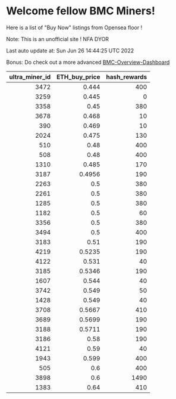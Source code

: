 # Welcome fellow BMC Miners!
Here is a list of "Buy Now" listings from Opensea floor !

Note: This is an unofficial site ! NFA DYOR

Last auto update at: Sun Jun 26 14:44:25 UTC 2022

Bonus: Do check out a more advanced [BMC-Overview-Dashboard](https://dune.com/defifunk/BMC-Overview-Dashboard)


|   ultra_miner_id |   ETH_buy_price |   hash_rewards |
|-----------------:|----------------:|---------------:|
|             3472 |          0.444  |            400 |
|             3259 |          0.445  |              0 |
|             3358 |          0.45   |            380 |
|             3678 |          0.468  |             10 |
|              390 |          0.469  |             10 |
|             2024 |          0.475  |            130 |
|              510 |          0.48   |            400 |
|              508 |          0.48   |            400 |
|             1310 |          0.485  |            170 |
|             3187 |          0.4956 |            190 |
|             2263 |          0.5    |            380 |
|             2261 |          0.5    |            380 |
|             1285 |          0.5    |            380 |
|             1182 |          0.5    |             60 |
|             3356 |          0.5    |            380 |
|             3494 |          0.5    |            400 |
|             3183 |          0.51   |            190 |
|             4219 |          0.5235 |            190 |
|             4122 |          0.531  |             40 |
|             3185 |          0.5346 |            190 |
|             1607 |          0.544  |             40 |
|             3742 |          0.549  |             50 |
|             1428 |          0.549  |             40 |
|             3708 |          0.5667 |            410 |
|             3689 |          0.5699 |            190 |
|             3188 |          0.5711 |            190 |
|             3186 |          0.58   |            190 |
|             4121 |          0.59   |             40 |
|             1943 |          0.599  |            400 |
|              505 |          0.6    |            400 |
|             3898 |          0.6    |           1490 |
|             1383 |          0.64   |            410 |